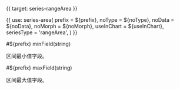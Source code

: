 {{ target: series-rangeArea }}

{{ use: series-area(
  prefix = ${prefix},
  noType = ${noType},
  noData = ${noData},
  noMorph = ${noMorph},
  useInChart = ${useInChart},
  seriesType = 'rangeArea',
) }}

#${prefix} minField(string)

区间最小值字段。

#${prefix} maxField(string)

区间最大值字段。
